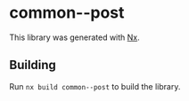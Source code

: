 # common--post

This library was generated with [Nx](https://nx.dev).

## Building

Run `nx build common--post` to build the library.
